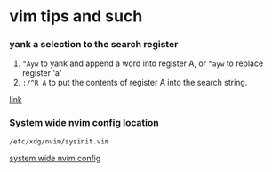 # vim tips and such

### yank a selection to the search register

1. `"Ayw` to yank and append a word into register A, or `"ayw` to replace register 'a'
2. `:/^R A` to put the contents of register A into the search string.

[link](https://stackoverflow.com/questions/2312844/vim-yank-into-search-register)

### System wide nvim config location
    /etc/xdg/nvim/sysinit.vim
[system wide nvim config](https://jdhao.github.io/2019/11/10/install_config_neovim_system_wide/)
